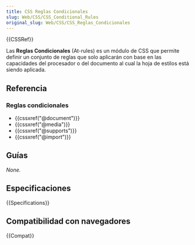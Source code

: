 ```yaml
---
title: CSS Reglas Condicionales
slug: Web/CSS/CSS_Conditional_Rules
original_slug: Web/CSS/CSS_Reglas_Condicionales
---
```


{{CSSRef}}

Las **Reglas Condicionales** (At-rules) es un módulo de CSS que permite definir un conjunto de reglas que solo aplicarán con base en las capacidades del procesador o del documento al cual la hoja de estilos está siendo aplicada.

## Referencia

### Reglas condicionales

- {{cssxref("@document")}}
- {{cssxref("@media")}}
- {{cssxref("@supports")}}
- {{cssxref("@import")}}

## Guías

_None._

## Especificaciones

{{Specifications}}

## Compatibilidad con navegadores

{{Compat}}

